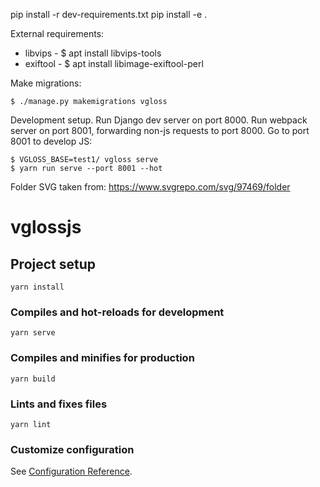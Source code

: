 
pip install -r dev-requirements.txt
pip install -e .

External requirements:
  * libvips - $ apt install libvips-tools
  * exiftool - $ apt install libimage-exiftool-perl

Make migrations:

    $ ./manage.py makemigrations vgloss

Development setup. Run Django dev server on port 8000. Run webpack server on
port 8001, forwarding non-js requests to port 8000. Go to port 8001 to develop
JS:

    $ VGLOSS_BASE=test1/ vgloss serve
    $ yarn run serve --port 8001 --hot

Folder SVG taken from: https://www.svgrepo.com/svg/97469/folder

# vglossjs

## Project setup
```
yarn install
```

### Compiles and hot-reloads for development
```
yarn serve
```

### Compiles and minifies for production
```
yarn build
```

### Lints and fixes files
```
yarn lint
```

### Customize configuration
See [Configuration Reference](https://cli.vuejs.org/config/).
